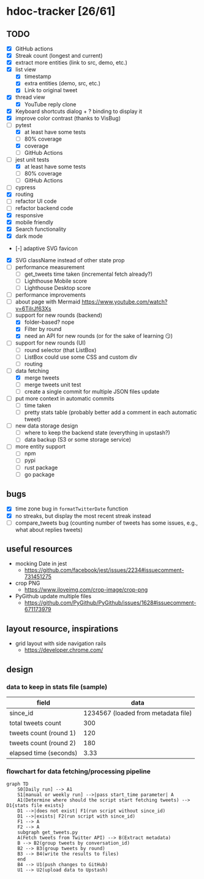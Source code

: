 # hdoc-tracker [26/61]

## TODO

- [x] GitHub actions
- [x] Streak count (longest and current)
- [x] extract more entities (link to src, demo, etc.)
- [x] list view
  - [x] timestamp
  - [x] extra entities (demo, src, etc.)
  - [x] Link to original tweet
- [x] thread view
  - [x] YouTube reply clone
- [x] Keyboard shortcuts dialog + ? binding to display it
- [x] improve color contrast (thanks to VisBug)
- [ ] pytest
  - [x] at least have some tests
  - [ ] 80% coverage
  - [x] coverage
  - [ ] GitHub Actions
- [ ] jest unit tests
  - [x] at least have some tests
  - [ ] 80% coverage
  - [ ] GitHub Actions
- [ ] cypress
- [x] routing
- [ ] refactor UI code
- [ ] refactor backend code
- [x] responsive
- [x] mobile friendly
- [x] Search functionality
- [x] dark mode
- [-] adaptive SVG favicon
- [x] SVG className instead of other state prop
- [ ] performance measurement
  - [ ] get_tweets time taken (incremental fetch already?)
  - [ ] Lighthouse Mobile score
  - [ ] Lighthouse Desktop score
- [ ] performance improvements
- [ ] about page with Mermaid https://www.youtube.com/watch?v=6TiIrJf63Xs
- [ ] support for new rounds (backend)
  - [x] folder-based? nope
  - [x] Filter by round
  - [x] need an API for new rounds (or for the sake of learning 😏)
- [ ] support for new rounds (UI)
  - [ ] round selector (that ListBox)
  - [ ] ListBox could use some CSS and custom div
  - [ ] routing
- [ ] data fetching
  - [x] merge tweets
  - [ ] merge tweets unit test
  - [ ] create a single commit for multiple JSON files update
- [ ] put more context in automatic commits
  - [ ] time taken
  - [ ] pretty stats table (probably better add a comment in each automatic tweet)
- [ ] new data storage design
  - [ ] where to keep the backend state (everything in upstash?)
  - [ ] data backup (S3 or some storage service)
- [ ] more entity support
  - [ ] npm
  - [ ] pypi
  - [ ] rust package
  - [ ] go package

## bugs

- [x] time zone bug in `formatTwitterDate` function
- [x] no streaks, but display the most recent streak instead
- [ ] compare_tweets bug (counting number of tweets has some issues, e.g., what about replies tweets)

## useful resources

- mocking Date in jest
  - https://github.com/facebook/jest/issues/2234#issuecomment-731451275
- crop PNG
  - https://www.iloveimg.com/crop-image/crop-png
- PyGithub update multiple files
  - https://github.com/PyGithub/PyGithub/issues/1628#issuecomment-671173979

## layout resource, inspirations

- grid layout with side navigation rails
  - https://developer.chrome.com/

## design

### data to keep in stats file (sample)

| field                  | data                                |
| ---------------------- | ----------------------------------- |
| since_id               | 1234567 (loaded from metadata file) |
| total tweets count     | 300                                 |
| tweets count (round 1) | 120                                 |
| tweets count (round 2) | 180                                 |
| elapsed time (seconds) | 3.33                                |

### flowchart for data fetching/processing pipeline

```mermaid
graph TD
    S0[Daily run] --> A1
    S1[manual or weekly run] -->|pass start_time parameter| A
    A1(Determine where should the script start fetching tweets) --> D1{stats file exists}
    D1 -->|does not exist| F1(run script without since_id)
    D1 -->|exists| F2(run script with since_id)
    F1 --> A
    F2 --> A
    subgraph get_tweets.py
    A(Fetch tweets from Twitter API) --> B(Extract metadata)
    B --> B2(group tweets by conversation_id)
    B2 --> B3(group tweets by round)
    B3 --> B4(write the results to files)
    end
    B4 --> U1(push changes to GitHub)
    U1 --> U2(upload data to Upstash)
```
